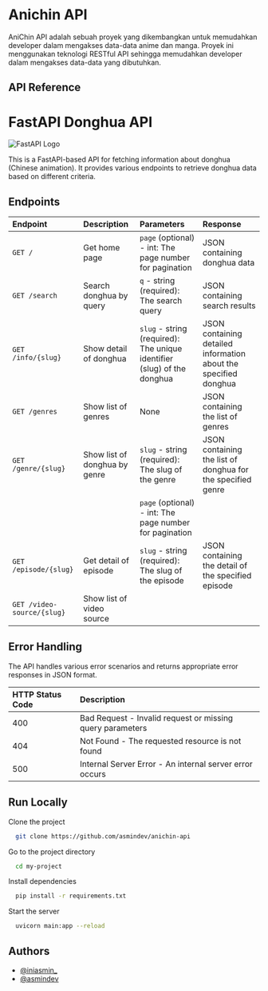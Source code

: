 # Anichin API

AniChin API adalah sebuah proyek yang dikembangkan untuk memudahkan developer dalam mengakses data-data anime dan manga. Proyek ini menggunakan teknologi RESTful API sehingga memudahkan developer dalam mengakses data-data yang dibutuhkan.

## API Reference

# FastAPI Donghua API

![FastAPI Logo](https://fastapi.tiangolo.com/img/logo-margin/logo-teal.png)

This is a FastAPI-based API for fetching information about donghua (Chinese animation). It provides various endpoints to retrieve donghua data based on different criteria.

## Endpoints

| Endpoint                   | Description                   | Parameters                                                              | Response                                                         |
| :------------------------- | :---------------------------- | :---------------------------------------------------------------------- | :--------------------------------------------------------------- |
| `GET /`                    | Get home page                 | `page` (optional) - int: The page number for pagination                 | JSON containing donghua data                                     |
| `GET /search`              | Search donghua by query       | `q` - string (required): The search query                               | JSON containing search results                                   |
| `GET /info/{slug}`         | Show detail of donghua        | `slug` - string (required): The unique identifier (slug) of the donghua | JSON containing detailed information about the specified donghua |
| `GET /genres`              | Show list of genres           | None                                                                    | JSON containing the list of genres                               |
| `GET /genre/{slug}`        | Show list of donghua by genre | `slug` - string (required): The slug of the genre                       | JSON containing the list of donghua for the specified genre      |
|                            |                               | `page` (optional) - int: The page number for pagination                 |                                                                  |
| `GET /episode/{slug}`      | Get detail of episode         | `slug` - string (required): The slug of the episode                     | JSON containing the detail of the specified episode              |
| `GET /video-source/{slug}` | Show list of video source     |

## Error Handling

The API handles various error scenarios and returns appropriate error responses in JSON format.

| HTTP Status Code | Description                                               |
| :--------------- | :-------------------------------------------------------- |
| 400              | Bad Request - Invalid request or missing query parameters |
| 404              | Not Found - The requested resource is not found           |
| 500              | Internal Server Error - An internal server error occurs   |

## Run Locally

Clone the project

```bash
  git clone https://github.com/asmindev/anichin-api
```

Go to the project directory

```bash
  cd my-project
```

Install dependencies

```bash
  pip install -r requirements.txt
```

Start the server

```bash
  uvicorn main:app --reload
```

## Authors

-   [@iniasmin\_](https://instagram.com/iniasmin_)
-   [@asmindev](https://github.com/asmindev_)

